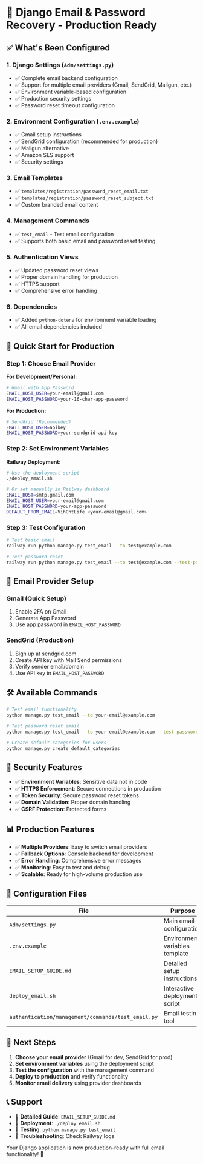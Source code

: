 # 🎯 Django Email & Password Recovery - Production Ready

## ✅ What's Been Configured

### 1. **Django Settings** (`Adm/settings.py`)
- ✅ Complete email backend configuration
- ✅ Support for multiple email providers (Gmail, SendGrid, Mailgun, etc.)
- ✅ Environment variable-based configuration
- ✅ Production security settings
- ✅ Password reset timeout configuration

### 2. **Environment Configuration** (`.env.example`)
- ✅ Gmail setup instructions
- ✅ SendGrid configuration (recommended for production)
- ✅ Mailgun alternative
- ✅ Amazon SES support
- ✅ Security settings

### 3. **Email Templates**
- ✅ `templates/registration/password_reset_email.txt`
- ✅ `templates/registration/password_reset_subject.txt`
- ✅ Custom branded email content

### 4. **Management Commands**
- ✅ `test_email` - Test email configuration
- ✅ Supports both basic email and password reset testing

### 5. **Authentication Views**
- ✅ Updated password reset views
- ✅ Proper domain handling for production
- ✅ HTTPS support
- ✅ Comprehensive error handling

### 6. **Dependencies**
- ✅ Added `python-dotenv` for environment variable loading
- ✅ All email dependencies included

## 🚀 Quick Start for Production

### Step 1: Choose Email Provider

**For Development/Personal:**
```bash
# Gmail with App Password
EMAIL_HOST_USER=your-email@gmail.com
EMAIL_HOST_PASSWORD=your-16-char-app-password
```

**For Production:**
```bash
# SendGrid (Recommended)
EMAIL_HOST_USER=apikey
EMAIL_HOST_PASSWORD=your-sendgrid-api-key
```

### Step 2: Set Environment Variables

**Railway Deployment:**
```bash
# Use the deployment script
./deploy_email.sh

# Or set manually in Railway dashboard
EMAIL_HOST=smtp.gmail.com
EMAIL_HOST_USER=your-email@gmail.com
EMAIL_HOST_PASSWORD=your-app-password
DEFAULT_FROM_EMAIL=VihOhtLife <your-email@gmail.com>
```

### Step 3: Test Configuration

```bash
# Test basic email
railway run python manage.py test_email --to test@example.com

# Test password reset
railway run python manage.py test_email --to test@example.com --test-password-reset
```

## 📧 Email Provider Setup

### Gmail (Quick Setup)
1. Enable 2FA on Gmail
2. Generate App Password
3. Use app password in `EMAIL_HOST_PASSWORD`

### SendGrid (Production)
1. Sign up at sendgrid.com
2. Create API key with Mail Send permissions
3. Verify sender email/domain
4. Use API key in `EMAIL_HOST_PASSWORD`

## 🛠 Available Commands

```bash
# Test email functionality
python manage.py test_email --to your-email@example.com

# Test password reset email
python manage.py test_email --to your-email@example.com --test-password-reset

# Create default categories for users
python manage.py create_default_categories
```

## 🔐 Security Features

- ✅ **Environment Variables**: Sensitive data not in code
- ✅ **HTTPS Enforcement**: Secure connections in production
- ✅ **Token Security**: Secure password reset tokens
- ✅ **Domain Validation**: Proper domain handling
- ✅ **CSRF Protection**: Protected forms

## 📊 Production Features

- ✅ **Multiple Providers**: Easy to switch email providers
- ✅ **Fallback Options**: Console backend for development
- ✅ **Error Handling**: Comprehensive error messages
- ✅ **Monitoring**: Easy to test and debug
- ✅ **Scalable**: Ready for high-volume production use

## 🔧 Configuration Files

| File | Purpose |
|------|---------|
| `Adm/settings.py` | Main email configuration |
| `.env.example` | Environment variables template |
| `EMAIL_SETUP_GUIDE.md` | Detailed setup instructions |
| `deploy_email.sh` | Interactive deployment script |
| `authentication/management/commands/test_email.py` | Email testing tool |

## 🎯 Next Steps

1. **Choose your email provider** (Gmail for dev, SendGrid for prod)
2. **Set environment variables** using the deployment script
3. **Test the configuration** with the management command
4. **Deploy to production** and verify functionality
5. **Monitor email delivery** using provider dashboards

## 📞 Support

- 📖 **Detailed Guide**: `EMAIL_SETUP_GUIDE.md`
- 🚀 **Deployment**: `./deploy_email.sh`
- 🧪 **Testing**: `python manage.py test_email`
- 🐛 **Troubleshooting**: Check Railway logs

Your Django application is now production-ready with full email functionality! 🎉
